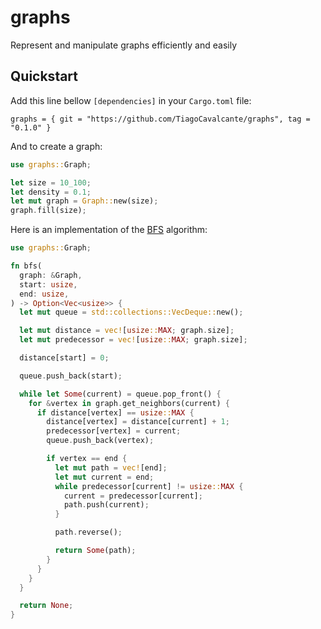 # graphs

Represent and manipulate graphs efficiently and easily

## Quickstart

Add this line bellow `[dependencies]` in your `Cargo.toml` file:
```
graphs = { git = "https://github.com/TiagoCavalcante/graphs", tag = "0.1.0" }
```

And to create a graph:
```rs
use graphs::Graph;

let size = 10_100;
let density = 0.1;
let mut graph = Graph::new(size);
graph.fill(size);
```

Here is an implementation of the
[BFS](https://en.wikipedia.org/wiki/Breadth-first_search)
algorithm:
```rs
use graphs::Graph;

fn bfs(
  graph: &Graph,
  start: usize,
  end: usize,
) -> Option<Vec<usize>> {
  let mut queue = std::collections::VecDeque::new();

  let mut distance = vec![usize::MAX; graph.size];
  let mut predecessor = vec![usize::MAX; graph.size];

  distance[start] = 0;

  queue.push_back(start);

  while let Some(current) = queue.pop_front() {
    for &vertex in graph.get_neighbors(current) {
      if distance[vertex] == usize::MAX {
        distance[vertex] = distance[current] + 1;
        predecessor[vertex] = current;
        queue.push_back(vertex);

        if vertex == end {
          let mut path = vec![end];
          let mut current = end;
          while predecessor[current] != usize::MAX {
            current = predecessor[current];
            path.push(current);
          }

          path.reverse();

          return Some(path);
        }
      }
    }
  }

  return None;
}
```
